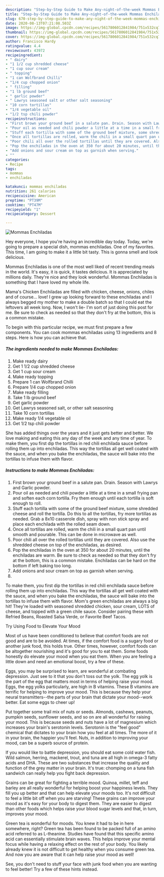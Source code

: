 ```yaml
---
description: "Step-by-Step Guide to Make Any-night-of-the-week Mommas Enchiladas"
title: "Step-by-Step Guide to Make Any-night-of-the-week Mommas Enchiladas"
slug: 670-step-by-step-guide-to-make-any-night-of-the-week-mommas-enchiladas
date: 2020-08-13T07:21:08.503Z
image: https://img-global.cpcdn.com/recipes/5617806012841984/751x532cq70/mommas-enchiladas-recipe-main-photo.jpg
thumbnail: https://img-global.cpcdn.com/recipes/5617806012841984/751x532cq70/mommas-enchiladas-recipe-main-photo.jpg
cover: https://img-global.cpcdn.com/recipes/5617806012841984/751x532cq70/mommas-enchiladas-recipe-main-photo.jpg
author: Francisco Hardy
ratingvalue: 4.4
reviewcount: 43972
recipeingredient:
- " dairy"
- "1 1/2 cup shredded cheese"
- "1 cup sour cream"
- " topping"
- "1 can Wolfbrand Chilli"
- "1/4 cup chopped onion"
- " filling"
- "1 lb ground beef"
- " garlic powder"
- " Lawrys seasoned salt or other salt seasoning"
- "10 corn tortillas"
- "1/4 vegetable oil"
- "1/2 tsp chili powder"
recipeinstructions:
- "First brown your ground beef in a salute pan. Drain. Season with Lawrys and Garlic powder."
- "Pour oil as needed and chili powder a little at a time in a small frying pan and soften each corn tortilla. Fry them enough until each tortilla is soft enough to roll."
- "Stuff each tortilla with some of the ground beef mixture, some shredded cheese and roll the tortilla. Do this to all the tortillas, fry more tortillas as needed. Grab a 8x10 casserole dish, spray with non stick spray and place each enchilada with the rolled seam down."
- "Once all tortillas are rolled, warm the chili in a small quart pan until smooth and pourable. This can be done in microwave as well."
- "Poor chili all over the rolled tortillas until they are covered. Also use the shredded cheese on top of the enchiladas, as desired."
- "Pop the enchiladas in the oven at 350 for about 20 minutes, until the enchiladas are warm. Be sure to check as needed so that they don&#39;t fry at the bottom, this is a common mistake. Enchiladas can be hard on the bottom if left baking too long."
- "Add onions and sour cream on top as garnish when serving."
- ""
categories:
- Recipe
tags:
- mommas
- enchiladas

katakunci: mommas enchiladas 
nutrition: 261 calories
recipecuisine: American
preptime: "PT39M"
cooktime: "PT47M"
recipeyield: "1"
recipecategory: Dessert

---
```



![Mommas Enchiladas](https://img-global.cpcdn.com/recipes/5617806012841984/751x532cq70/mommas-enchiladas-recipe-main-photo.jpg)

Hey everyone, I hope you're having an incredible day today. Today, we're going to prepare a special dish, mommas enchiladas. One of my favorites. This time, I am going to make it a little bit tasty. This is gonna smell and look delicious.

Mommas Enchiladas is one of the most well liked of recent trending meals in the world. It's easy, it is quick, it tastes delicious. It is appreciated by millions daily. They're nice and they look wonderful. Mommas Enchiladas is something that I have loved my whole life.

Mama&#39;s Chicken Enchiladas are filled with chicken, cheese, onions, chiles and of course… love! I grew up looking forward to these enchiladas and I always begged my mother to make a double batch so that I could eat the leftovers all week long. Now, I won&#39;t lie- I&#39;m sort of just doing this post for me. Be sure to check as needed so that they don&#39;t fry at the bottom, this is a common mistake.


To begin with this particular recipe, we must first prepare a few components. You can cook mommas enchiladas using 13 ingredients and 8 steps. Here is how you can achieve that.

<!--inarticleads1-->

##### The ingredients needed to make Mommas Enchiladas:

1. Make ready  dairy
1. Get 1 1/2 cup shredded cheese
1. Get 1 cup sour cream
1. Make ready  topping
1. Prepare 1 can Wolfbrand Chilli
1. Prepare 1/4 cup chopped onion
1. Make ready  filling
1. Take 1 lb ground beef
1. Get  garlic powder
1. Get  Lawrys seasoned salt, or other salt seasoning
1. Take 10 corn tortillas
1. Make ready 1/4 vegetable oil
1. Get 1/2 tsp chili powder


She has added things over the years and it just gets better and better. We love making and eating this any day of the week and any time of year. To make them, you first dip the tortillas in red chili enchilada sauce before rolling them up into enchiladas. This way the tortillas all get well coated with the sauce, and when you bake the enchiladas, the sauce will bake into the tortillas to infuse them with flavor. 

<!--inarticleads2-->

##### Instructions to make Mommas Enchiladas:

1. First brown your ground beef in a salute pan. Drain. Season with Lawrys and Garlic powder.
1. Pour oil as needed and chili powder a little at a time in a small frying pan and soften each corn tortilla. Fry them enough until each tortilla is soft enough to roll.
1. Stuff each tortilla with some of the ground beef mixture, some shredded cheese and roll the tortilla. Do this to all the tortillas, fry more tortillas as needed. Grab a 8x10 casserole dish, spray with non stick spray and place each enchilada with the rolled seam down.
1. Once all tortillas are rolled, warm the chili in a small quart pan until smooth and pourable. This can be done in microwave as well.
1. Poor chili all over the rolled tortillas until they are covered. Also use the shredded cheese on top of the enchiladas, as desired.
1. Pop the enchiladas in the oven at 350 for about 20 minutes, until the enchiladas are warm. Be sure to check as needed so that they don&#39;t fry at the bottom, this is a common mistake. Enchiladas can be hard on the bottom if left baking too long.
1. Add onions and sour cream on top as garnish when serving.
1. 


To make them, you first dip the tortillas in red chili enchilada sauce before rolling them up into enchiladas. This way the tortillas all get well coated with the sauce, and when you bake the enchiladas, the sauce will bake into the tortillas to infuse them with flavor. Mom&#39;s green enchiladas are always a big hit! They&#39;re loaded with seasoned shredded chicken, sour cream, LOTS of cheese, and topped with a green chile sauce. Consider pairing these with Refried Beans, Roasted Salsa Verde, or Favorite Beef Tacos. 

Try Using Food to Elevate Your Mood


Most of us have been conditioned to believe that comfort foods are not good and are to be avoided. At times, if the comfort food is a sugary food or another junk food, this holds true. Other times, however, comfort foods can be altogether nourishing and it's good for you to eat them. Some foods honestly do elevate your mood when you eat them. When you are feeling a little down and need an emotional boost, try a few of these.

Eggs, you may be surprised to learn, are wonderful at combating depression. Just see to it that you don't toss out the yolk. The egg yolk is the part of the egg that matters most in terms of helping raise your mood. Eggs, the egg yolks particularly, are high in B vitamins. These B vitamins are terrific for helping to improve your mood. This is because they help your neural transmitters--the parts of your brain that dictate your mood--work better. Eat some eggs to cheer up!

Put together some trail mix of nuts or seeds. Almonds, cashews, peanuts, pumpkin seeds, sunflower seeds, and so on are all wonderful for raising your mood. This is because seeds and nuts have a lot of magnesium which increases your brain's serotonin levels. Serotonin is the "feel good" chemical that dictates to your brain how you feel at all times. The more of it in your brain, the happier you'll feel. Nuts, in addition to improving your mood, can be a superb source of protein.

If you would like to battle depression, you should eat some cold water fish. Wild salmon, herring, mackerel, trout, and tuna are all high in omega-3 fatty acids and DHA. These are two substances that increase the quality and function of the grey matter in your brain. It's true: chomping on a tuna fish sandwich can really help you fight back depression. 

Grains can be great for fighting a terrible mood. Quinoa, millet, teff and barley are all really wonderful for helping boost your happiness levels. They fill you up better and that can help elevate your moods too. It's not difficult to feel a little bit off when you are starving! These grains can improve your mood as it's easy for your body to digest them. They are easier to digest than other foods which helps raise your blood sugar levels and that, in turn, improves your mood.

Green tea is wonderful for moods. You knew it had to be in here somewhere, right? Green tea has been found to be packed full of an amino acid referred to as L-theanine. Studies have found that this specific amino acid can essentially stimulate brain waves. This helps improve your mental focus while having a relaxing effect on the rest of your body. You likely already knew it is not difficult to get healthy when you consume green tea. And now you are aware that it can help raise your mood as well!

See, you don't need to stuff your face with junk food when you are wanting to feel better! Try  a few  of  these  hints  instead.


